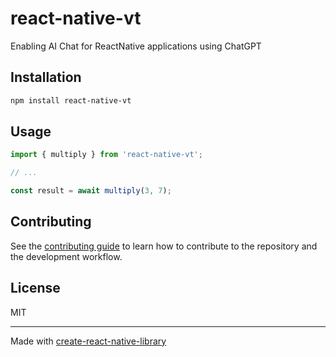 # react-native-vt

Enabling AI Chat for ReactNative applications using ChatGPT

## Installation

```sh
npm install react-native-vt
```

## Usage

```js
import { multiply } from 'react-native-vt';

// ...

const result = await multiply(3, 7);
```

## Contributing

See the [contributing guide](CONTRIBUTING.md) to learn how to contribute to the repository and the development workflow.

## License

MIT

---

Made with [create-react-native-library](https://github.com/callstack/react-native-builder-bob)
